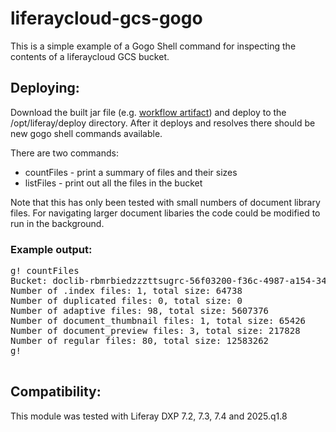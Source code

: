 # liferaycloud-gcs-gogo 

This is a simple example of a Gogo Shell command for inspecting the contents of a liferaycloud GCS bucket.

## Deploying: 

Download the built jar file (e.g. <a href="https://github.com/allen-ziegenfus/liferaycloud-gcs-gogo/actions/runs/14528082627/artifacts/2967840714">workflow artifact</a>) and deploy to the /opt/liferay/deploy directory. After it deploys and resolves there should be new gogo shell commands available. 

There are two commands:

- countFiles - print a summary of files and their sizes
- listFiles - print out all the files in the bucket

Note that this has only been tested with small numbers of document library files. For navigating larger document libaries the code could be modified to run in the background.

### Example output:
<pre>
g! countFiles
Bucket: doclib-rbmrbiedzzzttsugrc-56f03200-f36c-4987-a154-342b95b8c8c3
Number of .index files: 1, total size: 64738
Number of duplicated files: 0, total size: 0
Number of adaptive files: 98, total size: 5607376
Number of document_thumbnail files: 1, total size: 65426
Number of document_preview files: 3, total size: 217828
Number of regular files: 80, total size: 12583262
g! 
  </pre>

## Compatibility: 

This module was tested with Liferay DXP 7.2, 7.3, 7.4 and 2025.q1.8 

